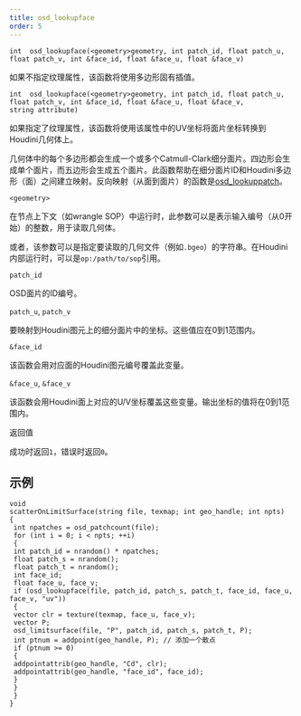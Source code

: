 ```yaml
---
title: osd_lookupface
order: 5
---
```

`int  osd_lookupface(<geometry>geometry, int patch_id, float patch_u, float patch_v, int &face_id, float &face_u, float &face_v)`

如果不指定纹理属性，该函数将使用多边形固有插值。

`int  osd_lookupface(<geometry>geometry, int patch_id, float patch_u, float patch_v, int &face_id, float &face_u, float &face_v, string attribute)`

如果指定了纹理属性，该函数将使用该属性中的UV坐标将面片坐标转换到Houdini几何体上。

几何体中的每个多边形都会生成一个或多个Catmull-Clark细分面片。四边形会生成单个面片，而五边形会生成五个面片。此函数帮助在细分面片ID和Houdini多边形（面）之间建立映射。反向映射（从面到面片）的函数是[osd_lookuppatch](/zh-cn/houdini-vex/subdivision-surfaces/osd_lookuppatch "输出与Houdini多边形面上给定坐标对应的OSD面片和UV坐标")。

`<geometry>`

在节点上下文（如wrangle SOP）中运行时，此参数可以是表示输入编号（从0开始）的整数，用于读取几何体。

或者，该参数可以是指定要读取的几何文件（例如`.bgeo`）的字符串。在Houdini内部运行时，可以是`op:/path/to/sop`引用。

`patch_id`

OSD面片的ID编号。

`patch_u`, `patch_v`

要映射到Houdini图元上的细分面片中的坐标。这些值应在0到1范围内。

`&face_id`

该函数会用对应面的Houdini图元编号覆盖此变量。

`&face_u`, `&face_v`

该函数会用Houdini面上对应的U/V坐标覆盖这些变量。输出坐标的值将在0到1范围内。

返回值

成功时返回`1`，错误时返回`0`。

## 示例

```vex
void
scatterOnLimitSurface(string file, texmap; int geo_handle; int npts)
{
 int npatches = osd_patchcount(file);
 for (int i = 0; i < npts; ++i)
 {
 int patch_id = nrandom() * npatches;
 float patch_s = nrandom();
 float patch_t = nrandom();
 int face_id;
 float face_u, face_v;
 if (osd_lookupface(file, patch_id, patch_s, patch_t, face_id, face_u, face_v, "uv"))
 {
 vector clr = texture(texmap, face_u, face_v);
 vector P;
 osd_limitsurface(file, "P", patch_id, patch_s, patch_t, P);
 int ptnum = addpoint(geo_handle, P); // 添加一个散点
 if (ptnum >= 0)
 {
 addpointattrib(geo_handle, "Cd", clr);
 addpointattrib(geo_handle, "face_id", face_id);
 }
 }
 }
}

```

